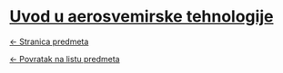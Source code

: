 # [Uvod u aerosvemirske tehnologije](https://www.github.com/studosi-fer/UUAT)
[<- Stranica predmeta](https://www.fer.unizg.hr/predmet/uuat)

[<- Povratak na listu predmeta](https://www.github.com/studosi/FER)